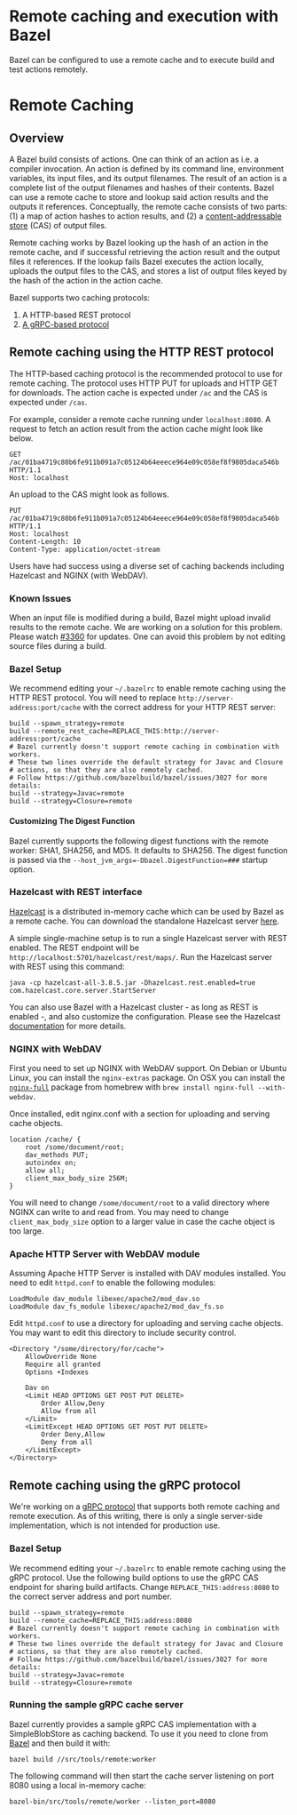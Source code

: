 # Remote caching and execution with Bazel

Bazel can be configured to use a remote cache and to execute build and test actions remotely.

# Remote Caching

## Overview

A Bazel build consists of actions. One can think of an action as i.e. a compiler invocation. An action is defined by its command line, environment variables, its input files, and its output filenames. The result of an action is a complete list of the output filenames and hashes of their contents. Bazel can use a remote cache to store and lookup said action results and the outputs it references. Conceptually, the remote cache consists of two parts: (1) a map of action hashes to action results, and (2) a [content-addressable store](https://en.wikipedia.org/wiki/Content-addressable_storage) (CAS) of output files.

Remote caching works by Bazel looking up the hash of an action in the remote cache, and if successful retrieving the action result and the output files it references. If the lookup fails Bazel executes the action locally, uploads the output files to the CAS, and stores a list of output files keyed by the hash of the action in the action cache.

Bazel supports two caching protocols:

1. A HTTP-based REST protocol
2. [A gRPC-based protocol](https://github.com/googleapis/googleapis/blob/master/google/devtools/remoteexecution/v1test/remote_execution.proto)

## Remote caching using the HTTP REST protocol

The HTTP-based caching protocol is the recommended protocol to use for remote caching. The protocol uses HTTP PUT for uploads and HTTP GET for downloads. The action cache is expected under `/ac` and the CAS is expected under `/cas`.

For example, consider a remote cache running under `localhost:8080`. A request to fetch an action result from the action cache might look like below.

```
GET /ac/01ba4719c80b6fe911b091a7c05124b64eeece964e09c058ef8f9805daca546b HTTP/1.1
Host: localhost
```

An upload to the CAS might look as follows.

```
PUT /ac/01ba4719c80b6fe911b091a7c05124b64eeece964e09c058ef8f9805daca546b HTTP/1.1
Host: localhost
Content-Length: 10
Content-Type: application/octet-stream
```

Users have had success using a diverse set of caching backends including Hazelcast and NGINX (with WebDAV).

### Known Issues

When an input file is modified during a build, Bazel might upload invalid results to the remote cache. We are working on a solution for this problem. Please watch [#3360](https://github.com/bazelbuild/bazel/issues/3360) for updates. One can avoid this problem by not editing source files during a build.

### Bazel Setup

We recommend editing your `~/.bazelrc` to enable remote caching using the HTTP REST protocol. You will need to replace `http://server-address:port/cache` with the correct address for your HTTP REST server:

```
build --spawn_strategy=remote
build --remote_rest_cache=REPLACE_THIS:http://server-address:port/cache
# Bazel currently doesn't support remote caching in combination with workers.
# These two lines override the default strategy for Javac and Closure
# actions, so that they are also remotely cached.
# Follow https://github.com/bazelbuild/bazel/issues/3027 for more details:
build --strategy=Javac=remote
build --strategy=Closure=remote
```

#### Customizing The Digest Function

Bazel currently supports the following digest functions with the remote worker: SHA1, SHA256, and MD5. It defaults to SHA256. The digest function is passed via the `--host_jvm_args=-Dbazel.DigestFunction=###` startup option.

### Hazelcast with REST interface

[Hazelcast](https://hazelcast.org/) is a distributed in-memory cache which can be used by Bazel as a remote cache. You can download the standalone Hazelcast server [here](https://hazelcast.org/download/).

A simple single-machine setup is to run a single Hazelcast server with REST enabled. The REST endpoint will be `http://localhost:5701/hazelcast/rest/maps/`. Run the Hazelcast server with REST using this command:

```
java -cp hazelcast-all-3.8.5.jar -Dhazelcast.rest.enabled=true com.hazelcast.core.server.StartServer
```

You can also use Bazel with a Hazelcast cluster - as long as REST is enabled -, and also customize the configuration. Please see the Hazelcast [documentation](http://docs.hazelcast.org/docs/3.6/manual/html-single/index.html) for more details.

### NGINX with WebDAV

First you need to set up NGINX with WebDAV support. On Debian or Ubuntu Linux, you can install the `nginx-extras` package. On OSX you can install the [`nginx-full`](https://github.com/Homebrew/homebrew-nginx) package from homebrew with `brew install nginx-full --with-webdav`.

Once installed, edit nginx.conf with a section for uploading and serving cache objects.

```
location /cache/ {
    root /some/document/root;
    dav_methods PUT;
    autoindex on;
    allow all;
    client_max_body_size 256M;
}
```

You will need to change `/some/document/root` to a valid directory where NGINX can write to and
read from. You may need to change `client_max_body_size` option to a larger value in case the cache
object is too large.

### Apache HTTP Server with WebDAV module

Assuming Apache HTTP Server is installed with DAV modules installed. You need to edit `httpd.conf` to enable the following modules:

```
LoadModule dav_module libexec/apache2/mod_dav.so
LoadModule dav_fs_module libexec/apache2/mod_dav_fs.so
```

Edit `httpd.conf` to use a directory for uploading and serving cache objects. You may want to edit
this directory to include security control.

```
<Directory "/some/directory/for/cache">
    AllowOverride None
    Require all granted
    Options +Indexes

    Dav on
    <Limit HEAD OPTIONS GET POST PUT DELETE>
        Order Allow,Deny
        Allow from all
    </Limit>
    <LimitExcept HEAD OPTIONS GET POST PUT DELETE>
        Order Deny,Allow
        Deny from all
    </LimitExcept>
</Directory>
```

## Remote caching using the gRPC protocol

We're working on a [gRPC protocol](https://github.com/googleapis/googleapis/blob/master/google/devtools/remoteexecution/v1test/remote_execution.proto)
that supports both remote caching and remote execution. As of this writing, there is only a single server-side implementation, which is not intended for production use.

### Bazel Setup

We recommend editing your `~/.bazelrc` to enable remote caching using the gRPC protocol. Use the following build options to use the gRPC CAS endpoint for sharing build artifacts. Change `REPLACE_THIS:address:8080` to the correct server address and port number.

```
build --spawn_strategy=remote
build --remote_cache=REPLACE_THIS:address:8080
# Bazel currently doesn't support remote caching in combination with workers.
# These two lines override the default strategy for Javac and Closure
# actions, so that they are also remotely cached.
# Follow https://github.com/bazelbuild/bazel/issues/3027 for more details:
build --strategy=Javac=remote
build --strategy=Closure=remote
```

### Running the sample gRPC cache server

Bazel currently provides a sample gRPC CAS implementation with a SimpleBlobStore as caching backend. To use it you need to clone from [Bazel](https://github.com/bazelbuild/bazel) and then build it with:

```
bazel build //src/tools/remote:worker
```

The following command will then start the cache server listening on port 8080 using a local in-memory cache:

```
bazel-bin/src/tools/remote/worker --listen_port=8080
```
